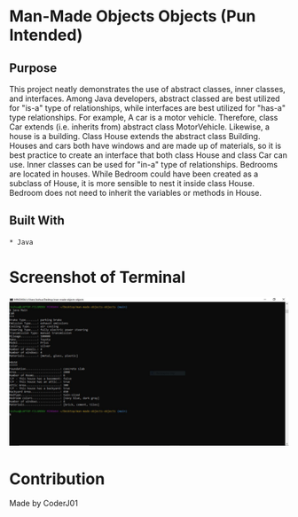 # Man-Made Objects Objects (Pun Intended)

## Purpose 
This project neatly demonstrates the use of abstract classes, inner classes, and interfaces. Among Java developers, abstract classed are best utilized for "is-a" type of relationships, while interfaces are best utilized for "has-a" type relationships. For example, A car is a motor vehicle. Therefore, class Car extends (i.e. inherits from) abstract class MotorVehicle. Likewise, a house is a building. Class House extends the abstract class Building. Houses and cars both have windows and are made up of materials, so it is best practice to create an interface that both class House and class Car can use. Inner classes can be used for "in-a" type of relationships. Bedrooms are located in houses. While Bedroom could have been created as a subclass of House, it is more sensible to nest it inside class House. Bedroom does not need to inherit the variables or methods in House.

## Built With
    * Java

# Screenshot of Terminal
 ![Alt text](./assets/images/terminal-output.JPG?raw=true "Josh's Coding Portfolio")

 # Contribution
 Made by CoderJ01